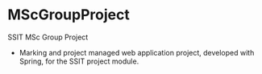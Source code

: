# MScGroupProject
SSIT MSc Group Project

- Marking and project managed web application project, developed with Spring, for the SSIT project module.
